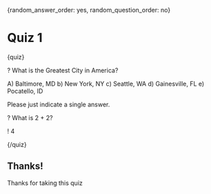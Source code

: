 {random_answer_order: yes, random_question_order: no}

# Quiz 1

{quiz}

? What is the Greatest City in America?

A) Baltimore, MD
b) New York, NY
c) Seattle, WA
d) Gainesville, FL
e) Pocatello, ID

Please just indicate a single answer.

? What is 2 + 2?

! 4

{/quiz}

## Thanks!

Thanks for taking this quiz